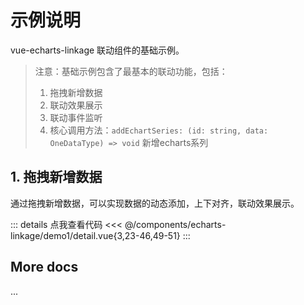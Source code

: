 <script setup>
import LinkageDemo1 from '@/components/echarts-linkage/demo1/index.vue';
</script>

# 示例说明

vue-echarts-linkage 联动组件的基础示例。

> 注意：基础示例包含了最基本的联动功能，包括：
> 1. 拖拽新增数据
> 2. 联动效果展示
> 3. 联动事件监听
> 4. 核心调用方法：`addEchartSeries: (id: string, data: OneDataType) => void` 新增echarts系列

## 1. 拖拽新增数据

通过拖拽新增数据，可以实现数据的动态添加，上下对齐，联动效果展示。

<LinkageDemo1 />

<!-- <details>
<summary>点击查看代码</summary>

<<< ../components/echarts-linkage/demo1/detail.vue

</details> -->

::: details 点我查看代码
<<< @/components/echarts-linkage/demo1/detail.vue{3,23-46,49-51}
:::


## More docs

...

